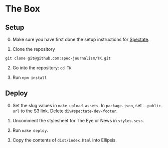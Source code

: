# The Box

## Setup

0. Make sure you have first done the setup instructions for [Spectate](https://github.com/spec-journalism/spectate).

1. Clone the repository
```
git clone git@github.com:spec-journalism/TK.git
```

2. Go into the repository: `cd TK`

3. Run `npm install`

## Deploy

0. Set the slug values in `make upload-assets`. In `package.json`, set `--public-url` to the S3 link. Delete `div#spectate-dev-footer`.

1. Uncomment the stylesheet for The Eye or News in `styles.scss`.

1. Run `make deploy`.

2. Copy the contents of `dist/index.html` into Ellipsis.
